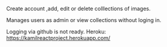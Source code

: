 
Create account ,add, edit or delete colllections of images. 

Manages users as admin or view collections without loging in.

Logging via github is not ready. 
Heroku:
https://kamilreactproject.herokuapp.com/

